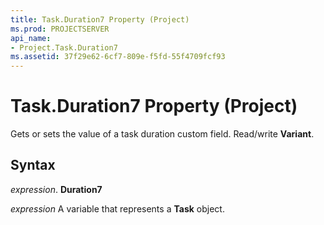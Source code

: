 ```yaml
---
title: Task.Duration7 Property (Project)
ms.prod: PROJECTSERVER
api_name:
- Project.Task.Duration7
ms.assetid: 37f29e62-6cf7-809e-f5fd-55f4709fcf93
---
```



# Task.Duration7 Property (Project)

 Gets or sets the value of a task duration custom field. Read/write **Variant**.


## Syntax

 _expression_. **Duration7**

 _expression_ A variable that represents a **Task** object.


